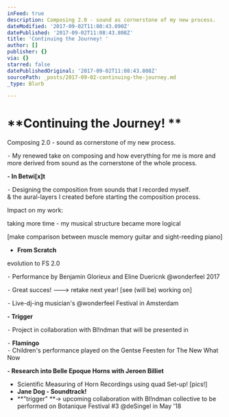 ```yaml
---
inFeed: true
description: Composing 2.0 - sound as cornerstone of my new process.
dateModified: '2017-09-02T11:08:43.090Z'
datePublished: '2017-09-02T11:08:43.808Z'
title: 'Continuing the Journey! '
author: []
publisher: {}
via: {}
starred: false
datePublishedOriginal: '2017-09-02T11:08:43.808Z'
sourcePath: _posts/2017-09-02-continuing-the-journey.md
_type: Blurb

---
```

# **Continuing the Journey! **

Composing 2.0 - sound as cornerstone of my new process.

⁃ My renewed take on composing and how everything for me is more and more derived from sound as the cornerstone of the whole process.

**⁃ In Betwi\[x\]t**

⁃ Designing the composition from sounds that I recorded myself.   
& the aural-layers I created before starting the composition process.

Impact on my work: 

taking more time - my musical structure became more logical

\[make comparison between muscle memory guitar and sight-reeding piano\]

* **From Scratch**

evolution to FS 2.0

⁃ Performance by Benjamin Glorieux and Eline Duericnk @wonderfeel 2017

⁃ Great succes! ---\> retake next year! \[see (will be) working on\]

⁃ Live-dj-ing musician's @wonderfeel Festival in Amsterdam

**⁃ Trigger**

⁃ Project in collaboration with Bl!ndman that will be presented in 

⁃ **Flamingo**  
⁃ Children's performance played on the Gentse Feesten for The New What Now

**⁃ Research into Belle Epoque Horns with Jeroen Billiet**

* Scientific Measuring of Horn Recordings using quad Set-up! 
\[pics!\]
* **Jane Dog - Soundtrack!**
* **"trigger" **-\> upcoming collaboration with Bl!ndman collective to be performed on Botanique Festival \#3 @deSingel in May '18